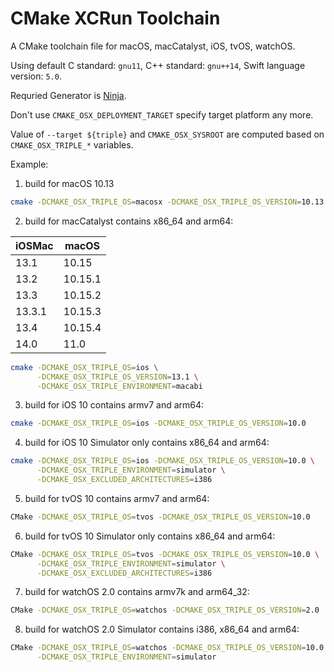 # CMake XCRun Toolchain

A CMake toolchain file for macOS, macCatalyst, iOS, tvOS, watchOS.

Using default C standard: `gnu11`, C++ standard: `gnu++14`, Swift language version: `5.0`.

Requried Generator is [Ninja](https://github.com/ninja-build/ninja).

Don't use `CMAKE_OSX_DEPLOYMENT_TARGET` specify target platform any more.

Value of `--target ${triple}` and `CMAKE_OSX_SYSROOT` are computed based on `CMAKE_OSX_TRIPLE_*` variables.

Example:

1. build for macOS 10.13
```bash
cmake -DCMAKE_OSX_TRIPLE_OS=macosx -DCMAKE_OSX_TRIPLE_OS_VERSION=10.13
```

2. build for macCatalyst contains x86_64 and arm64:

iOSMac | macOS
-------|--------
13.1   | 10.15
13.2   | 10.15.1
13.3   | 10.15.2
13.3.1 | 10.15.3
13.4   | 10.15.4
14.0   | 11.0

```bash
cmake -DCMAKE_OSX_TRIPLE_OS=ios \
      -DCMAKE_OSX_TRIPLE_OS_VERSION=13.1 \
      -DCMAKE_OSX_TRIPLE_ENVIRONMENT=macabi
```

3. build for iOS 10 contains armv7 and arm64:
```bash
cmake -DCMAKE_OSX_TRIPLE_OS=ios -DCMAKE_OSX_TRIPLE_OS_VERSION=10.0
```

4. build for iOS 10 Simulator only contains x86_64 and arm64:
```bash
cmake -DCMAKE_OSX_TRIPLE_OS=ios -DCMAKE_OSX_TRIPLE_OS_VERSION=10.0 \
      -DCMAKE_OSX_TRIPLE_ENVIRONMENT=simulator \
      -DCMAKE_OSX_EXCLUDED_ARCHITECTURES=i386
```

5. build for tvOS 10 contains armv7 and arm64:
```bash
CMake -DCMAKE_OSX_TRIPLE_OS=tvos -DCMAKE_OSX_TRIPLE_OS_VERSION=10.0
```

6. build for tvOS 10 Simulator only contains x86_64 and arm64:
```bash
CMake -DCMAKE_OSX_TRIPLE_OS=tvos -DCMAKE_OSX_TRIPLE_OS_VERSION=10.0 \
      -DCMAKE_OSX_TRIPLE_ENVIRONMENT=simulator \
      -DCMAKE_OSX_EXCLUDED_ARCHITECTURES=i386
```

7. build for watchOS 2.0 contains armv7k and arm64_32:
```bash
CMake -DCMAKE_OSX_TRIPLE_OS=watchos -DCMAKE_OSX_TRIPLE_OS_VERSION=2.0
```

8. build for watchOS 2.0 Simulator contains i386, x86_64 and arm64:
```bash
CMake -DCMAKE_OSX_TRIPLE_OS=watchos -DCMAKE_OSX_TRIPLE_OS_VERSION=10.0 \
      -DCMAKE_OSX_TRIPLE_ENVIRONMENT=simulator
```
